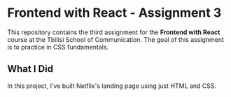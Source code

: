 # Frontend with React - Assignment 3

This repository contains the third assignment for the **Frontend with React** course at the Tbilisi School of Communication. The goal of this assignment is to practice in CSS fundamentals.

## What I Did

In this project, I've built Netflix's landing page using just HTML and CSS.
